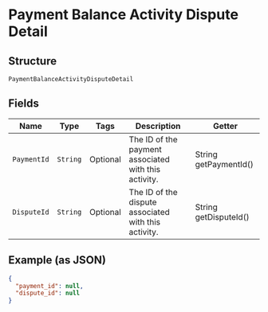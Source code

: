 
# Payment Balance Activity Dispute Detail

## Structure

`PaymentBalanceActivityDisputeDetail`

## Fields

| Name | Type | Tags | Description | Getter |
|  --- | --- | --- | --- | --- |
| `PaymentId` | `String` | Optional | The ID of the payment associated with this activity. | String getPaymentId() |
| `DisputeId` | `String` | Optional | The ID of the dispute associated with this activity. | String getDisputeId() |

## Example (as JSON)

```json
{
  "payment_id": null,
  "dispute_id": null
}
```

